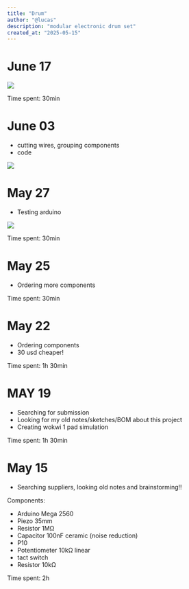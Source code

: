 ```yaml
---
title: "Drum"
author: "@lucas"
description: "modular electronic drum set"
created_at: "2025-05-15"
---
```


# June 17
![](https://hc-cdn.hel1.your-objectstorage.com/s/v3/47741a0bff283997ac8909321ed9ed4c9ffd2b19_image.png)

Time spent: 30min

# June 03
- cutting wires, grouping components
- code

![](https://hc-cdn.hel1.your-objectstorage.com/s/v3/9f5e3c1a8d8e74e1cedfef806d232b217f16a9ec_img_20250603_151105401.jpg)

# May 27
- Testing arduino

![](https://hc-cdn.hel1.your-objectstorage.com/s/v3/193e0110fe779a136c3952153ad4cccbd20e7983_img_20250526_205351574_hdr.jpg)

Time spent: 30min

# May 25
- Ordering more components

Time spent: 30min

# May 22

- Ordering components
- 30 usd cheaper!

Time spent: 1h 30min

# MAY 19

- Searching for submission
- Looking for my old notes/sketches/BOM about this project
- Creating wokwi 1 pad simulation

Time spent: 1h 30min

# May 15

- Searching suppliers, looking old notes and brainstorming!!

Components:
- Arduino Mega 2560
- Piezo 35mm
- Resistor 1MΩ
- Capacitor 100nF ceramic (noise reduction)
- P10
- Potentiometer 10kΩ linear
- tact switch
- Resistor 10kΩ

Time spent: 2h
